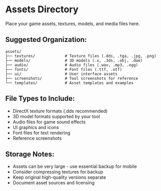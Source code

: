 # Assets Directory

Place your game assets, textures, models, and media files here.

## Suggested Organization:

```
assets/
├── textures/             # Texture files (.dds, .tga, .jpg, .png)
├── models/               # 3D models (.x, .3ds, .obj, .dae)
├── audio/                # Audio files (.wav, .mp3, .ogg)
├── fonts/                # Font files (.ttf, .otf)
├── ui/                   # User interface assets
├── screenshots/          # Tool screenshots for reference
└── templates/            # Asset templates and examples
```

## File Types to Include:
- DirectX texture formats (.dds recommended)
- 3D model formats supported by your tool
- Audio files for game sound effects
- UI graphics and icons
- Font files for text rendering
- Reference screenshots

## Storage Notes:
- Assets can be very large - use essential backup for mobile
- Consider compressing textures for backup
- Keep original high-quality versions separate
- Document asset sources and licensing